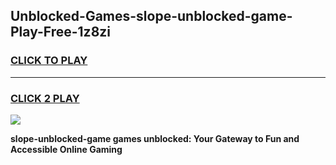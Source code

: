 
## Unblocked-Games-slope-unblocked-game-Play-Free-1z8zi
<h3>
<a href="https://premium76.site?title=slope-unblocked-game&ref=10A">CLICK TO PLAY</a></h3>
<hr>

<h3>
<a href="https://premium76.site?title=slope-unblocked-game&ref=10A">CLICK 2 PLAY</a>
  
</h3>

<a href="https://premium76.site?title=slope-unblocked-game&ref=10A"><img src="https://clearcache.store/games.png"></a>


**slope-unblocked-game games unblocked: Your Gateway to Fun and Accessible Online Gaming**
